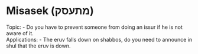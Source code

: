 # Misasek (מתעסק)
Topic: - Do you have to prevent someone from doing an issur if he is not aware of it.  
Applications: - The eruv falls down on shabbos, do you need to announce in shul that the eruv is down.
